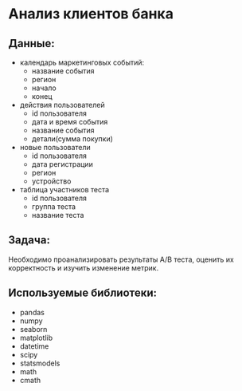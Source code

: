 # Анализ клиентов банка
## Данные:
  - календарь маркетинговых событий: 
    - название события
    - регион
    - начало
    - конец
  - действия пользователей 
    - id пользователя
    - дата и время события
    - название события
    - детали(сумма покупки)
  - новые пользователи
    - id пользователя
    - дата регистрации
    - регион
    - устройство
  - таблица участников теста
    - id пользователя
    - группа теста
    - название теста
## Задача:
  Необходимо проанализировать результаты А/В теста, оценить их корректность и изучить изменение метрик.
## Используемые библиотеки:
  - pandas
  - numpy
  - seaborn
  - matplotlib
  - datetime
  - scipy
  - statsmodels
  - math
  - cmath

